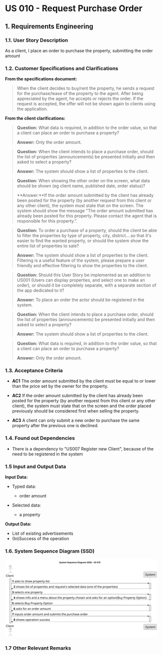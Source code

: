 # US 010 - Request Purchase Order

## 1. Requirements Engineering


### 1.1. User Story Description


As a client, I place an order to purchase the property, submitting the order amount



### 1.2. Customer Specifications and Clarifications 


**From the specifications document:**

>	 When the client decides to buy/rent the property, he sends a request for the purchase/lease of the
property to the agent. After being appreciated by the agent, he accepts or rejects the order. If the
request is accepted, the offer will not be shown again to clients using the application.

**From the client clarifications:**

> **Question:** What data is required, in addition to the order value, so that a client can place an order to purchase a property?
>  
> **Answer:** Only the order amount.

> **Question:** When the client intends to place a purchase order, should the list of properties (announcements) be presented initially and then asked to select a property?
>  
> **Answer:** The system should show a list of properties to the client.

> **Question:** When showing the other order on the screen, what data should be shown (eg client name, published date, order status)?
> 
> **Answer:**If the order amount submitted by the client has already been posted for the property (by another request from this client or any other client), the system must state that on the screen. The system should show the message "The order amount submitted has already been posted for this property. Please contact the agent that is responsible for this property.".

> **Question:** To order a purchase of a property, should the client be able to filter the properties by type of property, city, district....so that it's easier to find the wanted property, or should the system show the entire list of properties to sale?
>
> **Answer:** The system should show a list of properties to the client. Filtering is a useful feature of the system, please prepare a user friendly and effective filtering to show the properties to the client. 

> **Question:** Should this User Story be implemented as an addition to US001 (Users can display properties, and select one to make an order), or should it be completely separate, with a separate section of the app dedicated to it?
>
> **Answer:** To place an order the actor should be registered in the system.

> **Question:** When the client intends to place a purchase order, should the list of properties (announcements) be presented initially and then asked to select a property?
>
> **Answer:** The system should show a list of properties to the client.

> **Question:** What data is required, in addition to the order value, so that a client can place an order to purchase a property?
>
> **Answer:** Only the order amount.


### 1.3. Acceptance Criteria

* **AC1** The order amount submitted by the client must be equal to or lower than
the price set by the owner for the property.

* **AC2** If the order amount submitted by the client has already been posted for
the property (by another request from this client or any other client), the
system must state that on the screen and the order placed previously should be
considered first when selling the property.

* **AC3** A client can only submit a new order to purchase the same property after
the previous one is declined.


### 1.4. Found out Dependencies

* There is a dependency to "US007 Register new Client", because of the need to be registered in the system

### 1.5 Input and Output Data


**Input Data:**

* Typed data:
	* order amount
	
* Selected data:
	* a property


**Output Data:**

* List of existing advertisements
* (In)Success of the operation

### 1.6. System Sequence Diagram (SSD)

![System Sequence Diagram](svg/us010-system-sequence-diagram.svg)

### 1.7 Other Relevant Remarks

